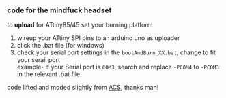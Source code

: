 ### code for the mindfuck headset

to **upload** for ATtiny85/45 set your burning platform

1. wireup your ATtiny SPI pins to an arduino uno as uploader
2. click the .bat file (for windows)
3. check your serial port settings in the `bootAndBurn_XX.bat`, change to fit your serail port  
example- if your Serial port is `COM3`, search and replace `-PCOM4` to `-PCOM3` in the relevant .bat file.

code lifted and moded slightly from [ACS](https://robstave.github.io/acs/), thanks man!
